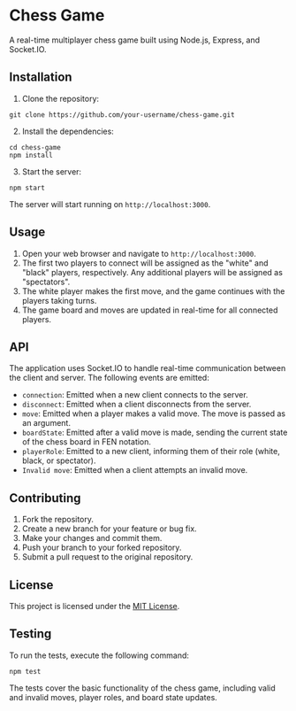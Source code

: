 # Chess Game

A real-time multiplayer chess game built using Node.js, Express, and Socket.IO.

## Installation

1. Clone the repository:
```
git clone https://github.com/your-username/chess-game.git
```

2. Install the dependencies:
```
cd chess-game
npm install
```

3. Start the server:
```
npm start
```

The server will start running on `http://localhost:3000`.

## Usage

1. Open your web browser and navigate to `http://localhost:3000`.
2. The first two players to connect will be assigned as the "white" and "black" players, respectively. Any additional players will be assigned as "spectators".
3. The white player makes the first move, and the game continues with the players taking turns.
4. The game board and moves are updated in real-time for all connected players.

## API

The application uses Socket.IO to handle real-time communication between the client and server. The following events are emitted:

- `connection`: Emitted when a new client connects to the server.
- `disconnect`: Emitted when a client disconnects from the server.
- `move`: Emitted when a player makes a valid move. The move is passed as an argument.
- `boardState`: Emitted after a valid move is made, sending the current state of the chess board in FEN notation.
- `playerRole`: Emitted to a new client, informing them of their role (white, black, or spectator).
- `Invalid move`: Emitted when a client attempts an invalid move.

## Contributing

1. Fork the repository.
2. Create a new branch for your feature or bug fix.
3. Make your changes and commit them.
4. Push your branch to your forked repository.
5. Submit a pull request to the original repository.

## License

This project is licensed under the [MIT License](LICENSE).

## Testing

To run the tests, execute the following command:

```
npm test
```

The tests cover the basic functionality of the chess game, including valid and invalid moves, player roles, and board state updates.
